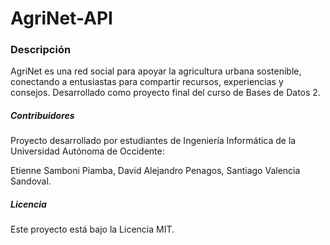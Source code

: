 # AgriNet-API
### Descripción
AgriNet es una red social para apoyar la agricultura urbana sostenible, conectando a entusiastas para compartir recursos, experiencias y consejos. Desarrollado como proyecto final del curso de Bases de Datos 2.

##### Contribuidores
Proyecto desarrollado por estudiantes de Ingeniería Informática de la Universidad Autónoma de Occidente:

Etienne Samboni Piamba, David Alejandro Penagos, Santiago Valencia Sandoval.
##### Licencia
Este proyecto está bajo la Licencia MIT.